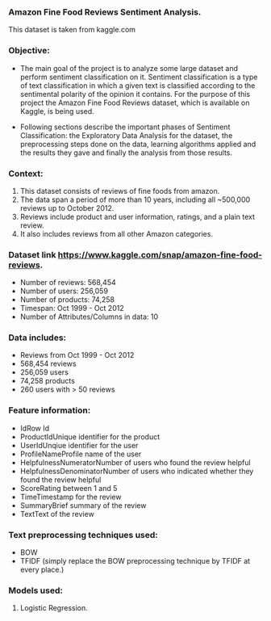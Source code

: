 
### Amazon Fine Food Reviews Sentiment Analysis.

This dataset is taken from kaggle.com


### Objective:
- The main goal of the project is to analyze some large dataset and perform sentiment classification on it. Sentiment classification is a type of text classification in which a given text is classified according to the sentimental polarity of the opinion it contains. For the purpose of this project the Amazon Fine Food Reviews dataset, which is available on Kaggle, is being used.

- Following sections describe the important phases of Sentiment Classification: the Exploratory Data Analysis for the dataset, the preprocessing steps done on the data, learning algorithms applied and the results they gave and finally the analysis from those results.

### Context:
1. This dataset consists of reviews of fine foods from amazon. 
2. The data span a period of more than 10 years, including all ~500,000 reviews up to October 2012. 
3. Reviews include product and user information, ratings, and a plain text review. 
4. It also includes reviews from all other Amazon categories.

### Dataset link https://www.kaggle.com/snap/amazon-fine-food-reviews.

- Number of reviews: 568,454
- Number of users: 256,059
- Number of products: 74,258
- Timespan: Oct 1999 - Oct 2012
- Number of Attributes/Columns in data: 10

### Data includes:
 - Reviews from Oct 1999 - Oct 2012
 - 568,454 reviews
 - 256,059 users
 - 74,258 products
 - 260 users with > 50 reviews


### Feature information:

- IdRow Id
- ProductIdUnique identifier for the product
- UserIdUnqiue identifier for the user
- ProfileNameProfile name of the user
- HelpfulnessNumeratorNumber of users who found the review helpful
- HelpfulnessDenominatorNumber of users who indicated whether they found the review helpful
- ScoreRating between 1 and 5
- TimeTimestamp for the review
- SummaryBrief summary of the review
- TextText of the review

### Text preprocessing techniques used:
- BOW
- TFIDF (simply replace the BOW  preprocessing technique by TFIDF at every place.)

### Models used:
1. Logistic Regression.


